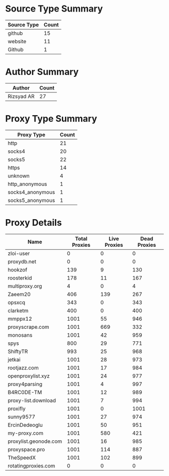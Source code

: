 # Source Type Summary

| Source Type | Count |
|-------------|-------|
| github | 15 |
| website | 11 |
| Github | 1 |


# Author Summary

| Author | Count |
|--------|-------|
| Rizsyad AR | 27 |


# Proxy Type Summary

| Proxy Type | Count |
|------------|-------|
| http | 21 |
| socks4 | 20 |
| socks5 | 22 |
| https | 14 |
| unknown | 4 |
| http_anonymous | 1 |
| socks4_anonymous | 1 |
| socks5_anonymous | 1 |


# Proxy Details

| Name | Total Proxies | Live Proxies | Dead Proxies |
|------|---------------|--------------|---------------|
| zloi-user | 0 | 0 | 0 |
| proxydb.net | 0 | 0 | 0 |
| hookzof | 139 | 9 | 130 |
| roosterkid | 178 | 11 | 167 |
| multiproxy.org | 4 | 0 | 4 |
| Zaeem20 | 406 | 139 | 267 |
| opsxcq | 343 | 0 | 343 |
| clarketm | 400 | 0 | 400 |
| mmppx12 | 1001 | 55 | 946 |
| proxyscrape.com | 1001 | 669 | 332 |
| monosans | 1001 | 42 | 959 |
| spys | 800 | 29 | 771 |
| ShiftyTR | 993 | 25 | 968 |
| jetkai | 1001 | 28 | 973 |
| rootjazz.com | 1001 | 17 | 984 |
| openproxylist.xyz | 1001 | 24 | 977 |
| proxy4parsing | 1001 | 4 | 997 |
| B4RC0DE-TM | 1001 | 12 | 989 |
| proxy-list.download | 1001 | 7 | 994 |
| proxifly | 1001 | 0 | 1001 |
| sunny9577 | 1001 | 27 | 974 |
| ErcinDedeoglu | 1001 | 50 | 951 |
| my-proxy.com | 1001 | 580 | 421 |
| proxylist.geonode.com | 1001 | 16 | 985 |
| proxyspace.pro | 1001 | 114 | 887 |
| TheSpeedX | 1001 | 102 | 899 |
| rotatingproxies.com | 0 | 0 | 0 |
